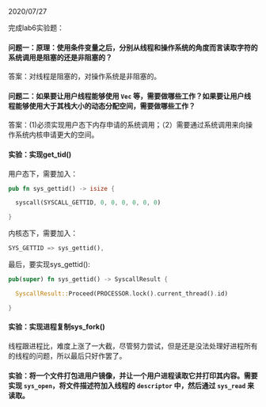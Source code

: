 2020/07/27

完成lab6实验题：

#### 问题一：原理：使用条件变量之后，分别从线程和操作系统的角度而言读取字符的系统调用是阻塞的还是非阻塞的？

答案：对线程是阻塞的，对操作系统是非阻塞的。

#### 问题二：如果要让用户线程能够使用 `Vec` 等，需要做哪些工作？如果要让用户线程能够使用大于其栈大小的动态分配空间，需要做哪些工作？

答案：(1)必须实现用户态下内存申请的系统调用；（2）需要通过系统调用来向操作系统内核申请更大的空间。

#### 实验：实现get_tid()

用户态下，需要加入：

```rust
pub fn sys_gettid() -> isize {

  syscall(SYSCALL_GETTID, 0, 0, 0, 0, 0, 0)

}
```

内核态下，需要加入：

```rust
SYS_GETTID => sys_gettid(),
```

最后，要实现sys_gettid():

```rust
pub(super) fn sys_gettid() -> SyscallResult {

  SyscallResult::Proceed(PROCESSOR.lock().current_thread().id)

}
```

#### 实验：实现进程复制sys_fork()

线程跟进程比，难度上涨了一大截，尽管努力尝试，但是还是没法处理好进程所有的线程的问题，所以最后只好作罢了。

#### 实验：将一个文件打包进用户镜像，并让一个用户进程读取它并打印其内容。需要实现 `sys_open`，将文件描述符加入线程的 `descriptor` 中，然后通过 `sys_read` 来读取。